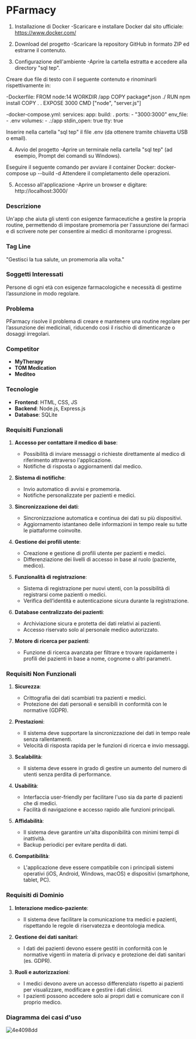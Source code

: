 # PFarmacy

1. Installazione di Docker
-Scaricare e installare Docker dal sito ufficiale: https://www.docker.com/

2. Download del progetto
-Scaricare la repository GitHub in formato ZIP ed estrarne il contenuto.

3. Configurazione dell'ambiente
-Aprire la cartella estratta e accedere alla directory "sql tep".

Creare due file di testo con il seguente contenuto e rinominarli rispettivamente in:

-Dockerfile:
FROM node:14
WORKDIR /app
COPY package*.json ./
RUN npm install
COPY . .
EXPOSE 3000
CMD ["node", "server.js"]

-docker-compose.yml:
services:
  app:
    build: .
    ports:
      - "3000:3000"
    env_file:
      - .env
    volumes:
      - .:/app
    stdin_open: true
    tty: true

Inserire nella cartella "sql tep" il file .env (da ottenere tramite chiavetta USB o email).

4. Avvio del progetto
-Aprire un terminale nella cartella "sql tep" (ad esempio, Prompt dei comandi su Windows).

Eseguire il seguente comando per avviare il container Docker: docker-compose up --build -d
Attendere il completamento delle operazioni.

5. Accesso all'applicazione
-Aprire un browser e digitare: http://localhost:3000/

### Descrizione
Un'app che aiuta gli utenti con esigenze farmaceutiche a gestire la propria routine, permettendo di impostare promemoria per l'assunzione dei farmaci e di scrivere note per consentire ai medici di monitorarne i progressi. 


### Tag Line
"Gestisci la tua salute, un promemoria alla volta."


### Soggetti Interessati
Persone di ogni età con esigenze farmacologiche e necessità di gestirne l’assunzione in modo regolare.


### Problema
PFarmacy risolve il problema di creare e mantenere una routine regolare per l’assunzione dei medicinali, riducendo così il rischio di dimenticanze o dosaggi irregolari.


### Competitor
- **MyTherapy**
- **TOM Medication**
- **Mediteo**


### Tecnologie
- **Frontend**: HTML, CSS, JS 
- **Backend**: Node.js, Express.js 
- **Database**: SQLite 


### Requisiti Funzionali

1. **Accesso per contattare il medico di base**:
   - Possibilità di inviare messaggi o richieste direttamente al medico di riferimento attraverso l'applicazione.
   - Notifiche di risposta o aggiornamenti dal medico.

2. **Sistema di notifiche**:
   - Invio automatico di avvisi e promemoria.
   - Notifiche personalizzate per pazienti e medici.

3. **Sincronizzazione dei dati**:
   - Sincronizzazione automatica e continua dei dati su più dispositivi.
   - Aggiornamento istantaneo delle informazioni in tempo reale su tutte le piattaforme coinvolte.

4. **Gestione dei profili utente**:
   - Creazione e gestione di profili utente per pazienti e medici.
   - Differenziazione dei livelli di accesso in base al ruolo (paziente, medico).

5. **Funzionalità di registrazione**:
   - Sistema di registrazione per nuovi utenti, con la possibilità di registrarsi come pazienti o medici.
   - Verifica dell’identità e autenticazione sicura durante la registrazione.

6. **Database centralizzato dei pazienti**:
   - Archiviazione sicura e protetta dei dati relativi ai pazienti.
   - Accesso riservato solo al personale medico autorizzato.

7. **Motore di ricerca per pazienti**:
   - Funzione di ricerca avanzata per filtrare e trovare rapidamente i profili dei pazienti in base a nome, cognome o altri parametri.


### Requisiti Non Funzionali

1. **Sicurezza**:
   - Crittografia dei dati scambiati tra pazienti e medici.
   - Protezione dei dati personali e sensibili in conformità con le normative (GDPR).

2. **Prestazioni**:
   - Il sistema deve supportare la sincronizzazione dei dati in tempo reale senza rallentamenti.
   - Velocità di risposta rapida per le funzioni di ricerca e invio messaggi.

3. **Scalabilità**:
   - Il sistema deve essere in grado di gestire un aumento del numero di utenti senza perdita di performance.

4. **Usabilità**:
   - Interfaccia user-friendly per facilitare l'uso sia da parte di pazienti che di medici.
   - Facilità di navigazione e accesso rapido alle funzioni principali.

5. **Affidabilità**:
   - Il sistema deve garantire un'alta disponibilità con minimi tempi di inattività.
   - Backup periodici per evitare perdita di dati.

6. **Compatibilità**:
   - L'applicazione deve essere compatibile con i principali sistemi operativi (iOS, Android, Windows, macOS) e dispositivi (smartphone, tablet, PC).



### Requisiti di Dominio

1. **Interazione medico-paziente**:
   - Il sistema deve facilitare la comunicazione tra medici e pazienti, rispettando le regole di riservatezza e deontologia medica.

2. **Gestione dei dati sanitari**:
   - I dati dei pazienti devono essere gestiti in conformità con le normative vigenti in materia di privacy e protezione dei dati sanitari (es. GDPR).
   
3. **Ruoli e autorizzazioni**:
   - I medici devono avere un accesso differenziato rispetto ai pazienti per visualizzare, modificare e gestire i dati clinici.
   - I pazienti possono accedere solo ai propri dati e comunicare con il proprio medico.


### Diagramma dei casi d'uso

![4e4098dd](https://github.com/user-attachments/assets/903232ab-799c-4e68-8ed4-80e08733c782)
